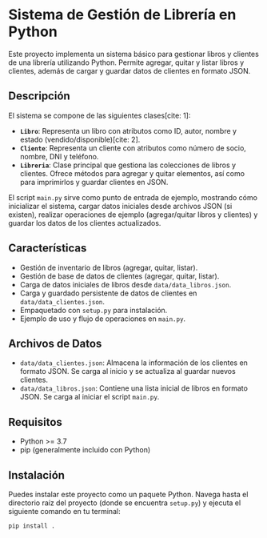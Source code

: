 # Sistema de Gestión de Librería en Python

Este proyecto implementa un sistema básico para gestionar libros y clientes de una librería utilizando Python. Permite agregar, quitar y listar libros y clientes, además de cargar y guardar datos de clientes en formato JSON.

## Descripción

El sistema se compone de las siguientes clases[cite: 1]:

* **`Libro`**: Representa un libro con atributos como ID, autor, nombre y estado (vendido/disponible)[cite: 2].
* **`Cliente`**: Representa un cliente con atributos como número de socio, nombre, DNI y teléfono.
* **`Libreria`**: Clase principal que gestiona las colecciones de libros y clientes. Ofrece métodos para agregar y quitar elementos, así como para imprimirlos y guardar clientes en JSON.

El script `main.py` sirve como punto de entrada de ejemplo, mostrando cómo inicializar el sistema, cargar datos iniciales desde archivos JSON (si existen), realizar operaciones de ejemplo (agregar/quitar libros y clientes) y guardar los datos de los clientes actualizados.

## Características

* Gestión de inventario de libros (agregar, quitar, listar).
* Gestión de base de datos de clientes (agregar, quitar, listar).
* Carga de datos iniciales de libros desde `data/data_libros.json`.
* Carga y guardado persistente de datos de clientes en `data/data_clientes.json`.
* Empaquetado con `setup.py` para instalación.
* Ejemplo de uso y flujo de operaciones en `main.py`.

## Archivos de Datos

* `data/data_clientes.json`: Almacena la información de los clientes en formato JSON. Se carga al inicio y se actualiza al guardar nuevos clientes.
* `data/data_libros.json`: Contiene una lista inicial de libros en formato JSON. Se carga al iniciar el script `main.py`.

## Requisitos

* Python >= 3.7
* pip (generalmente incluido con Python)

## Instalación

Puedes instalar este proyecto como un paquete Python. Navega hasta el directorio raíz del proyecto (donde se encuentra `setup.py`) y ejecuta el siguiente comando en tu terminal:

```bash
pip install .
